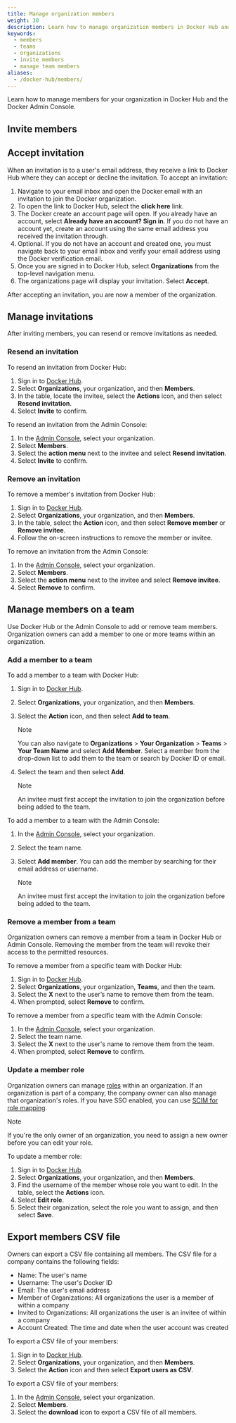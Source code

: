 ```yaml
---
title: Manage organization members
weight: 30
description: Learn how to manage organization members in Docker Hub and Docker Admin Console.
keywords:
  - members
  - teams
  - organizations
  - invite members
  - manage team members
aliases:
  - /docker-hub/members/
---
```


Learn how to manage members for your organization in Docker Hub and the Docker Admin Console.

## Invite members

<Tabs>
<TabItem value="docker-hub" label="Docker Hub">

</TabItem>
<TabItem value="admin-console" label="Admin Console">

<Include file="admin-early-access.md" />

</TabItem>
</Tabs>

## Accept invitation

When an invitation is to a user's email address, they receive
a link to Docker Hub where they can accept or decline the invitation.
To accept an invitation:

1. Navigate to your email inbox and open the Docker email with an invitation to
   join the Docker organization.
2. To open the link to Docker Hub, select the **click here** link.
3. The Docker create an account page will open. If you already have an account, select **Already have an account? Sign in**.
   If you do not have an account yet, create an account using the same email
   address you received the invitation through.
4. Optional. If you do not have an account and created one, you must navigate
   back to your email inbox and verify your email address using the Docker verification
   email.
5. Once you are signed in to Docker Hub, select **Organizations** from the top-level navigation menu.
6. The organizations page will display your invitation. Select **Accept**.

After accepting an invitation, you are now a member of the organization.

## Manage invitations

After inviting members, you can resend or remove invitations as needed.

### Resend an invitation

<Tabs>
<TabItem value="docker-hub" label="Docker Hub">

To resend an invitation from Docker Hub:

1. Sign in to [Docker Hub](https://hub.docker.com/).
2. Select **Organizations**, your organization, and then **Members**.
3. In the table, locate the invitee, select the **Actions** icon, and then select
   **Resend invitation**.
4. Select **Invite** to confirm.

</TabItem>
<TabItem value="admin-console" label="Admin Console">

<Include file="admin-early-access.md" />

To resend an invitation from the Admin Console:

1. In the [Admin Console](https://app.docker.com/admin), select your organization.
2. Select **Members**.
3. Select the **action menu** next to the invitee and select **Resend invitation**.
4. Select **Invite** to confirm.

</TabItem>
</Tabs>

### Remove an invitation

<Tabs>
<TabItem value="docker-hub" label="Docker Hub">

To remove a member's invitation from Docker Hub:

1. Sign in to [Docker Hub](https://hub.docker.com/).
2. Select **Organizations**, your organization, and then **Members**.
3. In the table, select the **Action** icon, and then select **Remove member** or **Remove invitee**.
4. Follow the on-screen instructions to remove the member or invitee.

</TabItem>
<TabItem value="admin-console" label="Admin Console">

<Include file="admin-early-access.md" />

To remove an invitation from the Admin Console:

1. In the [Admin Console](https://app.docker.com/admin), select your organization.
2. Select **Members**.
3. Select the **action menu** next to the invitee and select **Remove invitee**.
4. Select **Remove** to confirm.

</TabItem>
</Tabs>

## Manage members on a team

Use Docker Hub or the Admin Console to add or remove team members. Organization owners can add a member to one or more teams within an organization.

### Add a member to a team

<Tabs>
<TabItem value="docker-hub" label="Docker Hub">

To add a member to a team with Docker Hub:

1. Sign in to [Docker Hub](https://hub.docker.com).
2. Select **Organizations**, your organization, and then **Members**.
3. Select the **Action** icon, and then select **Add to team**.

   > [!NOTE]
   >
   > You can also navigate to **Organizations** > **Your Organization** > **Teams** > **Your Team Name** and select **Add Member**. Select a member from the drop-down list to add them to the team or search by Docker ID or email.

4. Select the team and then select **Add**.

   > [!NOTE]
   >
   > An invitee must first accept the invitation to join the organization before being added to the team.

</TabItem>
<TabItem value="admin-console" label="Admin Console">

<Include file="admin-early-access.md" />

To add a member to a team with the Admin Console:

1. In the [Admin Console](https://app.docker.com/admin), select your organization.
2. Select the team name.
3. Select **Add member**. You can add the member by searching for their email address or username.

   > [!NOTE]
   >
   > An invitee must first accept the invitation to join the organization before being added to the team.

</TabItem>
</Tabs>

### Remove a member from a team

Organization owners can remove a member from a team in Docker Hub or Admin Console. Removing the member from the team will revoke their access to the permitted resources.

<Tabs>
<TabItem value="docker-hub" label="Docker Hub">

To remove a member from a specific team with Docker Hub:

1. Sign in to [Docker Hub](https://hub.docker.com).
2. Select **Organizations**, your organization, **Teams**, and then the team.
3. Select the **X** next to the user’s name to remove them from the team.
4. When prompted, select **Remove** to confirm.

</TabItem>
<TabItem value="admin-console" label="Admin Console">

<Include file="admin-early-access.md" />

To remove a member from a specific team with the Admin Console:

1. In the [Admin Console](https://app.docker.com/admin), select your organization.
2. Select the team name.
3. Select the **X** next to the user's name to remove them from the team.
4. When prompted, select **Remove** to confirm.

</TabItem>
</Tabs>

### Update a member role

Organization owners can manage [roles](/security/for-admins/roles-and-permissions/)
within an organization. If an organization is part of a company,
the company owner can also manage that organization's roles. If you have SSO enabled, you can use [SCIM for role mapping](/security/for-admins/provisioning/scim/).

> [!NOTE]
>
> If you're the only owner of an organization,
> you need to assign a new owner before you can edit your role.

To update a member role:

1. Sign in to [Docker Hub](https://hub.docker.com).
2. Select **Organizations**, your organization, and then **Members**.
3. Find the username of the member whose role you want to edit. In the table, select the **Actions** icon.
4. Select **Edit role**.
5. Select their organization, select the role you want to assign, and then select **Save**.

## Export members CSV file

Owners can export a CSV file containing all members. The CSV file for a company contains the following fields:

- Name: The user's name
- Username: The user's Docker ID
- Email: The user's email address
- Member of Organizations: All organizations the user is a member of within a company
- Invited to Organizations: All organizations the user is an invitee of within a company
- Account Created: The time and date when the user account was created

<Tabs>
<TabItem value="docker-hub" label="Docker Hub">

To export a CSV file of your members:

1. Sign in to [Docker Hub](https://hub.docker.com).
2. Select **Organizations**, your organization, and then **Members**.
3. Select the **Action** icon and then select **Export users as CSV**.

</TabItem>
<TabItem value="admin-console" label="Admin Console">

<Include file="admin-early-access.md" />

To export a CSV file of your members:

1. In the [Admin Console](https://app.docker.com/admin), select your organization.
2. Select **Members**.
3. Select the **download** icon to export a CSV file of all members.

</TabItem>
</Tabs>
